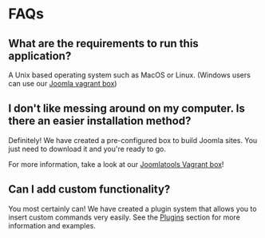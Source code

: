 # FAQs

<!-- toc -->

## What are the requirements to run this application?

A Unix based operating system such as MacOS or Linux. (Windows users can use our [Joomla vagrant box](https://github.com/joomlatools/joomla-vagrant))

## I don't like messing around on my computer. Is there an easier installation method?

Definitely! We have created a pre-configured box to build Joomla sites. You just need to download it and you're ready to go.

For more information, take a look at our [Joomlatools Vagrant box](https://github.com/joomlatools/joomla-vagrant)!

## Can I add custom functionality?

You most certainly can! We have created a plugin system that allows you to insert custom commands very easily. See the [Plugins](plugins/README.md) section for more information and examples.
